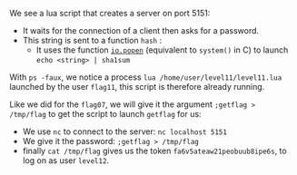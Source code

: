 We see a lua script that creates a server on port 5151:
- It waits for the connection of a client then asks for a password.
- This string is sent to a function `hash` :
    - It uses the function [`io.popen`](https://www.lua.org/manual/5.1/manual.html#pdf-io.popen) (equivalent to `system()` in C) to launch `echo <string> | sha1sum`

With `ps -faux`, we notice a process `lua /home/user/level11/level11.lua` launched by the user `flag11`, this script is therefore already running.

Like we did for the `flag07`, we will give it the argument `;getflag > /tmp/flag` to get the script to launch `getflag` for us:
- We use `nc` to connect to the server: `nc localhost 5151`
- We give it the password: `;getflag > /tmp/flag`
- finally `cat /tmp/flag` gives us the token `fa6v5ateaw21peobuub8ipe6s`, to log on as user `level12`.